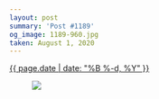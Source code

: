 ```yaml
---
layout: post
summary: 'Post #1189'
og_image: 1189-960.jpg
taken: August 1, 2020
---
```


<div class="post">
 <time>
  <a href="/1189">
   {{ page.date | date: "%B %-d, %Y" }}
  </a>
 </time>
 <a href="/1189">
  <figure data-taken="8/1/2020">
   <img sizes="(min-width: 700px) 50vw, calc(100vw - 2rem)" src="{{ site.assets_url }}/1189-480.jpg" srcset="{{ site.assets_url }}/1189-240.jpg 240w, {{ site.assets_url }}/1189-480.jpg 480w, {{ site.assets_url }}/1189-720.jpg 720w, {{ site.assets_url }}/1189-960.jpg 960w"/>
  </figure>
 </a>
</div>
